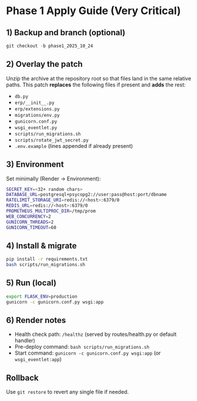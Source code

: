 # Phase 1 Apply Guide (Very Critical)

## 1) Backup and branch (optional)
```powershell
git checkout -b phase1_2025_10_24
```

## 2) Overlay the patch
Unzip the archive at the repository root so that files land in the same relative paths. This patch **replaces** the following files if present and **adds** the rest:
- `db.py`
- `erp/__init__.py`
- `erp/extensions.py`
- `migrations/env.py`
- `gunicorn.conf.py`
- `wsgi_eventlet.py`
- `scripts/run_migrations.sh`
- `scripts/rotate_jwt_secret.py`
- `.env.example` (lines appended if already present)

## 3) Environment
Set minimally (Render → Environment):
```bash
SECRET_KEY=<32+ random chars>
DATABASE_URL=postgresql+psycopg2://user:pass@host:port/dbname
RATELIMIT_STORAGE_URI=redis://<host>:6379/0
REDIS_URL=redis://<host>:6379/0
PROMETHEUS_MULTIPROC_DIR=/tmp/prom
WEB_CONCURRENCY=2
GUNICORN_THREADS=2
GUNICORN_TIMEOUT=60
```

## 4) Install & migrate
```bash
pip install -r requirements.txt
bash scripts/run_migrations.sh
```

## 5) Run (local)
```bash
export FLASK_ENV=production
gunicorn -c gunicorn.conf.py wsgi:app
```

## 6) Render notes
- Health check path: `/healthz` (served by routes/health.py or default handler)
- Pre-deploy command: `bash scripts/run_migrations.sh`
- Start command: `gunicorn -c gunicorn.conf.py wsgi:app` (or `wsgi_eventlet:app`)

## Rollback
Use `git restore` to revert any single file if needed.
